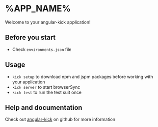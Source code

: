 # %APP_NAME%


Welcome to your angular-kick application!


## Before you start

* Check ```environments.json``` file


## Usage

* ```kick setup``` to download npm and jspm packages before working with your application
* ```kick server``` to start browserSync
* ```kick test``` to run the test suit once


## Help and documentation

Check out [angular-kick](http://github.com/500tech/angular-kick) on github for more information
